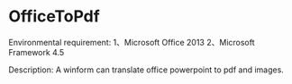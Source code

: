 # OfficeToPdf

 Environmental requirement:
    1、Microsoft Office 2013
    2、Microsoft Framework 4.5
    
Description:
A winform can translate office powerpoint to pdf and images.
